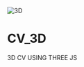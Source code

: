 ![3D](https://github.com/feyrouzdjebbara/CV_3D/assets/86081416/049bfa79-3313-49d2-b20b-8ace31a0c8ec)
# CV_3D
3D CV USING THREE JS
